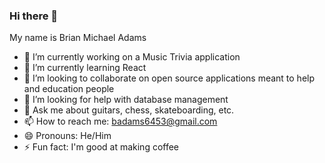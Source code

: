### Hi there 👋
My name is Brian Michael Adams
- 🔭 I’m currently working on a Music Trivia application
- 🌱 I’m currently learning React
- 👯 I’m looking to collaborate on open source applications meant to help and education people
- 🤔 I’m looking for help with database management
- 💬 Ask me about guitars, chess, skateboarding, etc. 
- 📫 How to reach me: badams6453@gmail.com
- 😄 Pronouns: He/Him
- ⚡ Fun fact: I'm good at making coffee

